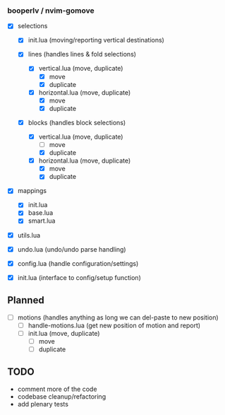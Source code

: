 ### booperlv / nvim-gomove

- [x] selections

  - [x] init.lua (moving/reporting vertical destinations)

  - [x] lines (handles lines & fold selections)
    - [x] vertical.lua (move, duplicate)
      - [x] move
      - [x] duplicate
    - [x] horizontal.lua (move, duplicate)
      - [x] move
      - [x] duplicate
    
  - [x] blocks (handles block selections)
    - [x] vertical.lua (move, duplicate)
      - [ ] move
      - [x] duplicate
    - [x] horizontal.lua (move, duplicate)
      - [x] move
      - [x] duplicate
    
- [x] mappings
  - [x] init.lua
  - [x] base.lua
  - [x] smart.lua

- [x] utils.lua

- [x] undo.lua (undo/undo parse handling)

- [x] config.lua (handle configuration/settings)
- [x] init.lua (interface to config/setup function)

## Planned

<!-- this might have to support specifically a few plugins such as hop,
lightspeed etc.-->
- [ ] motions (handles anything as long we can del-paste to new position)
  - [ ] handle-motions.lua (get new position of motion and report)
  - [ ] init.lua (move, duplicate)
    - [ ] move
    - [ ] duplicate

## TODO

- comment more of the code
- codebase cleanup/refactoring
- add plenary tests
